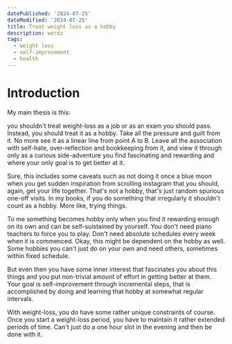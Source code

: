 ```yaml
---
datePublished: '2024-07-25'
dateModified: '2024-07-25'
title: Treat weight loss as a hobby
description: wordz
tags:
  - weight loss
  - self-improvement
  - health
---
```


# Introduction

My main thesis is this:

you shouldn't treat weight-loss as a job or as an exam you should pass. Instead, you should treat it as a hobby. Take all the pressure and guilt from it. No more see it as a linear line from point A to B. Leave all the association with self-hate, over-reflection and bookkeeping from it, and view it through only as a curious side-adventure you find fascinating and rewarding and where your only goal is to get better at it.

Sure, this includes some caveats such as not doing it once a blue moon when you get sudden inspiration from scrolling instagram that you should, again, get your life together. That's not a hobby, that's just random spurious one-off visits. In my books, if you do something that irregularly it shouldn't count as a hobby. More like, trying things.

To me something becomes hobby only when you find it rewarding enough on its own and can be self-suistained by yourself. You don't need piano teachers to force you to play. Don't need absolute schedules every week when it is commenced. Okay, this might be dependent on the hobby as well. Some hobbies you can't just do on your own and need others, sometimes within fixed schedule.

But even then you have some inner interest that fascinates you about this things and you put non-trivial amount of effort in getting better at them. Your goal is self-improvement through incremental steps, that is accomplished by doing and learning that hobby at somewhat regular intervals.

With weight-loss, you do have some rather unique constraints of course. Once you start a weight-loss period, you have to maintain it rather extended periods of time. Can't just do a one hour slot in the evening and then be done with it.
